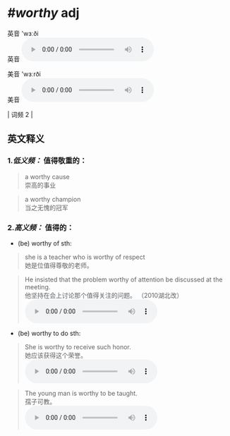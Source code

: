 # ***\#worthy*** adj
英音 'wɜːði  
英音
<audio src="./media/worthy-B.aac" controls="controls"></audio>

美音 'wɜːrði  
美音
<audio src="./media/worthy.aac" controls="controls"></audio>



| 词频 2 |  

英文释义
---
### 1.*低义频：* **值得敬重的：**  

 > a worthy cause  
 > 崇高的事业    

 > a worthy champion   
 > 当之无愧的冠军    

### 2.*高义频：* **值得的：**  

- (be) worthy of sth:

 > she is a teacher who is worthy of respect  
 > 她是位值得尊敬的老师。    

 > He insisted that the problem worthy of attention be discussed at the meeting.  
 > 他坚持在会上讨论那个值得关注的问题。  （2010湖北改）  
<audio src="./media/He insisted that the problem worthy of attention be discussed at the 2_AAC.aac" controls="controls"></audio>

-  (be) worthy to do sth:

 > She is worthy to receive such honor.  
 > 她应该获得这个荣誉。    
<audio src="./media/3-worthy.aac" controls="controls"></audio>

 > The young man is worthy to be taught.  
 > 孺子可教。    
<audio src="./media/The young man is worthy to be taught2_AAC.aac" controls="controls"></audio>


